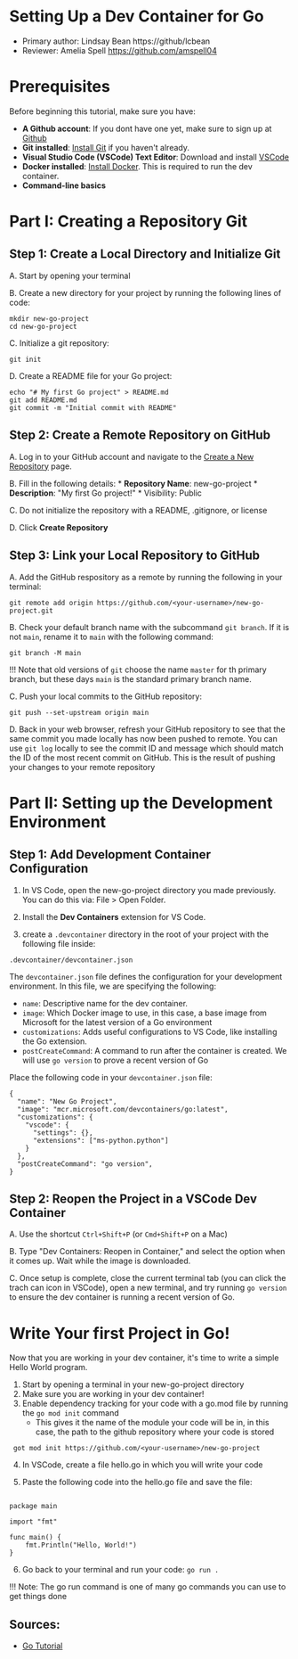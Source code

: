 # Setting Up a Dev Container for Go

* Primary author: Lindsay Bean https://github/lcbean
* Reviewer: Amelia Spell https://github.com/amspell04 

# Prerequisites

Before beginning this tutorial, make sure you have:

* **A Github account**: If you dont have one yet, make sure to sign up at [Github](https://github.com)
* **Git installed**: [Install Git](https://git-scm.com/book/en/v2/Getting-Started-Installing-Git) if you haven't already. 
* **Visual Studio Code (VSCode) Text Editor**: Download and install [VSCode](https://code.visualstudio.com/download)
* **Docker installed**: [Install Docker](https://www.docker.com/products/docker-desktop/). This is required to run the dev container. 
* **Command-line basics**



# Part I: Creating a Repository Git

## Step 1: Create a Local Directory and Initialize Git

A. Start by opening your terminal

B. Create a new directory for your project by running the following lines of code: 

```
mkdir new-go-project
cd new-go-project

```
C. Initialize a git repository: 
```
git init
```

D. Create a README file for your Go project: 
```
echo "# My first Go project" > README.md
git add README.md
git commit -m "Initial commit with README"
```

## Step 2: Create a Remote Repository on GitHub

A. Log in to your GitHub account and navigate to the [Create a New Repository](https://github.com/new) page. 

B. Fill in the following details: 
    * **Repository Name**: new-go-project
    * **Description**: "My first Go project!"
    * Visibility: Public

C. Do not initialize the repository with a README, .gitignore, or license

D. Click **Create Repository** 


## Step 3: Link your Local Repository to GitHub

A. Add the GitHub respository as a remote by running the following in your terminal: 

```
git remote add origin https://github.com/<your-username>/new-go-project.git

```

B. Check your default branch name with the subcommand ``` git branch ```. If it is not ```main```, rename it to ```main``` with the following command:

```
git branch -M main
```
!!! Note that old versions of ```git``` choose the name ```master``` for th primary branch, but these days ```main``` is the standard primary branch name. 



C. Push your local commits to the GitHub repository: 
```
git push --set-upstream origin main
```

D. Back in your web browser, refresh your GitHub repository to see that the same commit you made locally has now been pushed to remote. You can use ```git log``` locally to see the commit ID and message which should match the ID of the most recent commit on GitHub. This is the result of pushing your changes to your remote repository

    
# Part II: Setting up the Development Environment

## Step 1: Add Development Container Configuration

1. In VS Code, open the new-go-project directory you made previously. You can do this via: File > Open Folder. 

2. Install the **Dev Containers** extension for VS Code. 

3. create a ```.devcontainer``` directory in the root of your project with the following file inside: 
```
.devcontainer/devcontainer.json
```

The ```devcontainer.json``` file defines the configuration for your development environment. In this file, we are specifying the following: 

* ```name```: Descriptive name for the dev container. 
* ```image```: Which Docker image to use, in this case, a base image from Microsoft for the latest version of a Go environment
* ```customizations```:  Adds useful configurations to VS Code, like installing the Go extension. 
* ```postCreateCommand```: A command to run after the container is created. We will use ```go version``` to prove a recent version of Go

Place the following code in your ```devcontainer.json``` file: 
```
{
  "name": "New Go Project",
  "image": "mcr.microsoft.com/devcontainers/go:latest",
  "customizations": {
    "vscode": {
      "settings": {},
      "extensions": ["ms-python.python"]
    }
  },
  "postCreateCommand": "go version",
}

```

## Step 2: Reopen the Project in a VSCode Dev Container

A. Use the shortcut ```Ctrl+Shift+P``` (or ```Cmd+Shift+P``` on a Mac)

B. Type "Dev Containers: Reopen in Container," and select the option when it comes up. Wait while the image is downloaded. 

C. Once setup is complete, close the current terminal tab (you can click the trach can icon in VSCode), open a new terminal, and try running ```go version``` to ensure the dev container is running a recent version of Go.


# Write Your first Project in Go!

Now that you are working in your dev container, it's time to write a simple Hello World program. 

1. Start by opening a terminal in your new-go-project directory
2. Make sure you are working in your dev container! 
3. Enable dependency tracking for your code with a go.mod file by running the ```go mod init``` command
    * This gives it the name of the module your code will be in, in this case, the path to the github repository where your code is stored

``` got mod init https://github.com/<your-username>/new-go-project```

4. In VSCode, create a file hello.go in which you will write your code

5. Paste the following code into the hello.go file and save the file: 
```

package main

import "fmt"

func main() {
    fmt.Println("Hello, World!")
}

```

6. Go back to your terminal and run your code:
``` go run . ```

!!! Note: The go run command is one of many go commands you can use to get things done









## Sources: 
* [Go Tutorial](https://go.dev/doc/tutorial/getting-started)


